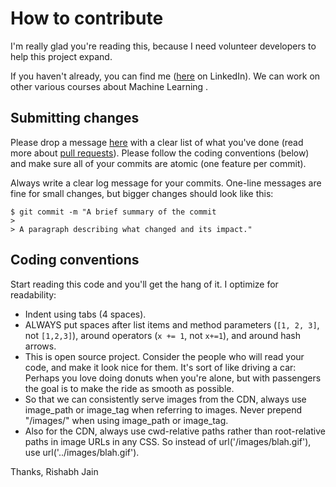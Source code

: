 # How to contribute

I'm really glad you're reading this, because I need volunteer developers to help this project expand.

If you haven't already, you can find me ([here](www.linkedin.com/in/rjain425) on LinkedIn). We can work on other various courses about Machine Learning .

## Submitting changes

Please drop a message [here](www.linkedin.com/in/rjain425) with a clear list of what you've done (read more about [pull requests](http://help.github.com/pull-requests/)). Please follow the coding conventions (below) and make sure all of your commits are atomic (one feature per commit).

Always write a clear log message for your commits. One-line messages are fine for small changes, but bigger changes should look like this:

    $ git commit -m "A brief summary of the commit
    > 
    > A paragraph describing what changed and its impact."

## Coding conventions

Start reading this code and you'll get the hang of it. I optimize for readability:

  * Indent using tabs (4 spaces).
  * ALWAYS put spaces after list items and method parameters (`[1, 2, 3]`, not `[1,2,3]`), around operators (`x += 1`, not `x+=1`), and around hash arrows.
  * This is open source project. Consider the people who will read your code, and make it look nice for them. It's sort of like driving a car: Perhaps you love doing donuts when you're alone, but with passengers the goal is to make the ride as smooth as possible.
  * So that we can consistently serve images from the CDN, always use image_path or image_tag when referring to images. Never prepend "/images/" when using image_path or image_tag.
  * Also for the CDN, always use cwd-relative paths rather than root-relative paths in image URLs in any CSS. So instead of url('/images/blah.gif'), use url('../images/blah.gif').

Thanks,
Rishabh Jain
